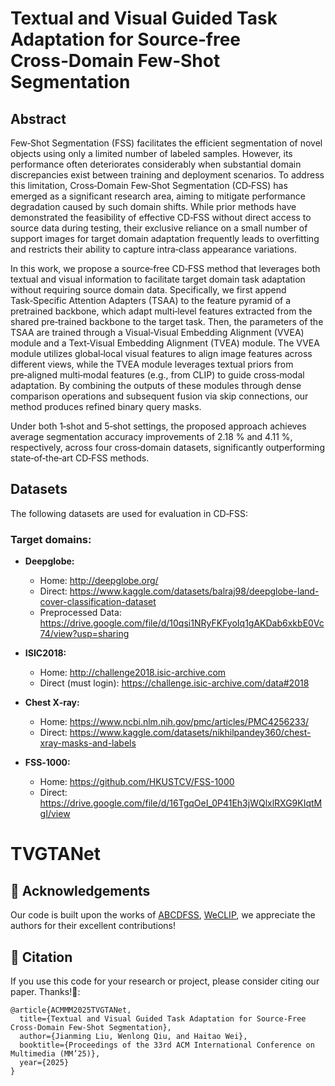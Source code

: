 # Textual and Visual Guided Task Adaptation for Source‑free Cross‑Domain Few‑Shot Segmentation

## Abstract

Few‑Shot Segmentation (FSS) facilitates the efficient segmentation of novel objects using only a limited number of labeled samples. However, its performance often deteriorates considerably when substantial domain discrepancies exist between training and deployment scenarios. To address this limitation, Cross‑Domain Few‑Shot Segmentation (CD‑FSS) has emerged as a significant research area, aiming to mitigate performance degradation caused by such domain shifts. While prior methods have demonstrated the feasibility of effective CD‑FSS without direct access to source data during testing, their exclusive reliance on a small number of support images for target domain adaptation frequently leads to overfitting and restricts their ability to capture intra‑class appearance variations.

In this work, we propose a source‑free CD‑FSS method that leverages both textual and visual information to facilitate target domain task adaptation without requiring source domain data. Specifically, we first append Task‑Specific Attention Adapters (TSAA) to the feature pyramid of a pretrained backbone, which adapt multi‑level features extracted from the shared pre‑trained backbone to the target task. Then, the parameters of the TSAA are trained through a Visual‑Visual Embedding Alignment (VVEA) module and a Text‑Visual Embedding Alignment (TVEA) module. The VVEA module utilizes global‑local visual features to align image features across different views, while the TVEA module leverages textual priors from pre‑aligned multi‑modal features (e.g., from CLIP) to guide cross‑modal adaptation. By combining the outputs of these modules through dense comparison operations and subsequent fusion via skip connections, our method produces refined binary query masks.

Under both 1‑shot and 5‑shot settings, the proposed approach achieves average segmentation accuracy improvements of 2.18 % and 4.11 %, respectively, across four cross‑domain datasets, significantly outperforming state‑of‑the‑art CD‑FSS methods. 

## Datasets

The following datasets are used for evaluation in CD‑FSS:

### Target domains:

* **Deepglobe:**  
  * Home: http://deepglobe.org/  
  * Direct: https://www.kaggle.com/datasets/balraj98/deepglobe-land-cover-classification-dataset  
  * Preprocessed Data: https://drive.google.com/file/d/10qsi1NRyFKFyoIq1gAKDab6xkbE0Vc74/view?usp=sharing

* **ISIC2018:**  
  * Home: http://challenge2018.isic-archive.com  
  * Direct (must login): https://challenge.isic-archive.com/data#2018

* **Chest X‑ray:**  
  * Home: https://www.ncbi.nlm.nih.gov/pmc/articles/PMC4256233/  
  * Direct: https://www.kaggle.com/datasets/nikhilpandey360/chest-xray-masks-and-labels

* **FSS‑1000:**  
  * Home: https://github.com/HKUSTCV/FSS-1000  
  * Direct: https://drive.google.com/file/d/16TgqOeI_0P41Eh3jWQlxlRXG9KIqtMgI/view
# TVGTANet

## 🥰 Acknowledgements
Our code is built upon the works of [ABCDFSS](https://github.com/Vision-Kek/ABCDFSS), [WeCLIP](https://github.com/zbf1991/WeCLIP), we appreciate the authors for their excellent contributions!


## 📝 Citation
If you use this code for your research or project, please consider citing our paper. Thanks!🥂:
```
@article{ACMMM2025TVGTANet,
  title={Textual and Visual Guided Task Adaptation for Source-Free Cross-Domain Few-Shot Segmentation},
  author={Jianming Liu, Wenlong Qiu, and Haitao Wei},
  booktitle={Proceedings of the 33rd ACM International Conference on Multimedia (MM’25)},
  year={2025}
}
```
